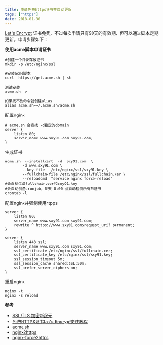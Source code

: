 ```yaml
---
title: 申请免费https证书并自动更新 
tags: ["https"]
date: 2018-01-30
---
```


 [Let's Encrypt](https://letsencrypt.org/) 证书免费，不过每次申请只有90天的有效期，但可以通过脚本定期更新。申请步骤如下：

**使用acme脚本申请证书**

```shell
#创建一个目录存放证书
mkdir -p /etc/nginx/ssl

#安装acme脚本
curl  https://get.acme.sh | sh

测试安装
acme.sh -v

如果找不到命令就创建alias
alias acme.sh=~/.acme.sh/acme.sh
```

配置nginx
```nginxconf
# acme.sh 会查找 -d指定的domain
server {
    listen 80;
    server_name www.sxy91.com sxy91.com;
}
```

生成证书
```shell
acme.sh  --installcert  -d  sxy91.com  \
		-d www.sxy91.com \
		--key-file   /etc/nginx/ssl/sxy91.key \
		--fullchain-file /etc/nginx/ssl/fullchain.cer \
		--reloadcmd  "service nginx force-reload"
#会自动生成fullchain.cer和sxy91.key
#会自动创建cronjob，每天 0:00 点自动检测所有的证书
crontab -l

```

配置nginx并强制使用htpps  
```nginxconf
server {
    listen 80;
    server_name www.sxy91.com sxy91.com;
    rewrite ^ https://www.sxy91.com$request_uri? permanent;
}

server {
	listen 443 ssl;
	server_name www.sxy91.com sxy91.com;
	ssl_certificate /etc/nginx/ssl/fullchain.cer;
	ssl_certificate_key /etc/nginx/ssl/sxy91.key;
	ssl_session_timeout 5m;
	ssl_session_cache shared:SSL:50m;
	ssl_prefer_server_ciphers on;
}
```

重启nginx  
```shell
nginx -t
nginx -s reload
```



**参考**

- [SSL/TLS 加密新纪元](https://linux.cn/article-6565-1.html)
- [免费HTTPS证书Let's Encrypt安装教程](https://foofish.net/https-free-for-lets-encrypt.html)
- [acme.sh](https://github.com/Neilpang/acme.sh/wiki/%E8%AF%B4%E6%98%8E)
- [nginx2https](https://tecadmin.net/nginx-force-redirect-to-https-with-www/)
- [nginx-force2https](https://serverfault.com/questions/250476/how-to-force-or-redirect-to-ssl-in-nginx)

